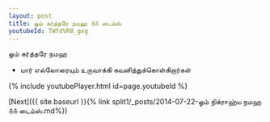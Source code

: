 ```yaml
---
layout: post
title: ஓம் கர்த்தரே நமஹ ௧௧ டைம்ஸ்
youtubeId: TWfdVR8_gxg
---
```

 
 
 ஓம் கர்த்தரே நமஹ  
 
 -  யார் எல்லோரையும் உருவாக்கி கவனித்துக்கொள்கிறார்கள் 
 
  
 
  
 
 
 
 
 
 


{% include youtubePlayer.html id=page.youtubeId %}
 
[Next]({{ site.baseurl }}{% link  split1/_posts/2014-07-22-ஓம் நிக்ராஹ்ய நமஹ ௧௧ டைம்ஸ்.md%})
 
